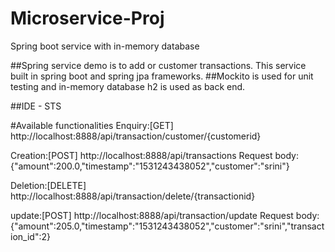 # Microservice-Proj
Spring boot service with in-memory database

##Spring service demo is to add or customer transactions. This service built in spring boot and spring jpa frameworks. ##Mockito is used for unit testing and in-memory database h2 is used as back end.

##IDE - STS

#Available functionalities Enquiry:[GET] http://localhost:8888/api/transaction/customer/{customerid}

Creation:[POST] http://localhost:8888/api/transactions Request body: {"amount":200.0,"timestamp":"1531243438052","customer":"srini"}

Deletion:[DELETE] http://localhost:8888/api/transaction/delete/{transactionid}

update:[POST] http://localhost:8888/api/transaction/update Request body: {"amount":205.0,"timestamp":"1531243438052","customer":"srini","transaction_id":2}
